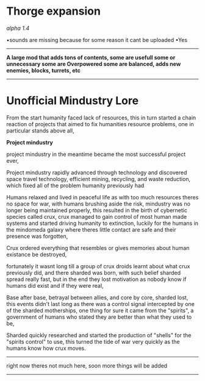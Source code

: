 Thorge expansion 
==
*alpha 1.4*

•sounds are missing because for some reason
it cant be uploaded
•Yes
***
**A large mod that adds tons of contents, some are usefull some or unnecessary
some are Overpowered some are balanced, adds new enemies, blocks, turrets, etc**
***
Unofficial Mindustry Lore
=========
From the start humanity faced lack of resources, this in turn started a chain reaction of projects that aimed to fix humanities resource problems, one in particular stands above all, 

**Project mindustry**

 project mindustry in the meantime became the most successful project ever,

Project mindustry rapidly advanced through technology and discovered  space travel technology, efficient mining, recycling, and waste reduction, which fixed all of the problem humanity previously had

Humans relaxed and lived in peaceful life as with too much resources theres no space for war, with humans brushing aside the risk, mindustry was no longer being maintained properly, this resulted in the birth of cybernetic species called crux, crux managed to gain control of most human made systems and started driving humanity to extinction, luckily for the humans in the mindomeda galaxy where theres little contact are safe and their presence was forgotten,

Crux ordered everything that resembles or gives memories about human existance be destroyed,

 fortunately it wasnt long till a group of crux droids learnt about what crux previously did, and there sharded was born, with such belief sharded spread really fast, but in the end they lost motivation as nobody know if humans did exist and if they were real, 

Base after base, betrayal between allies, and core by core, sharded lost, this events didn't last long as there was a control signal intercepted by one of the sharded motherships, one thing for sure it came from the "spirits", a government of humans who stated they are better than what they used to be, 

Sharded quickly researched and started the production of "shells" for the "spirits control" to use, this turned the tide of war very quickly as the humans know how crux moves.


***

right now theres not much here, soon more things will be added

***
